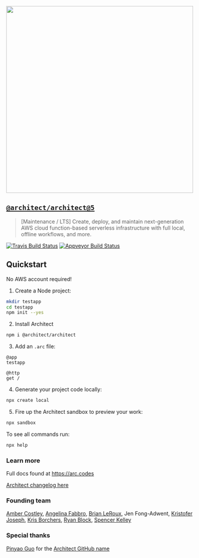 [<img src="https://s3-us-west-2.amazonaws.com/arc.codes/architect-logo-500b@2x.png" width=500>](https://www.npmjs.com/package/@architect/architect@5)

## [`@architect/architect@5`](https://www.npmjs.com/package/@architect/architect)

> [Maintenance / LTS] Create, deploy, and maintain next-generation AWS cloud function-based serverless infrastructure with full local, offline workflows, and more.

[![Travis Build Status](https://travis-ci.com/architect/architect-5.svg?branch=master)](https://travis-ci.com/architect/architect-5) [![Appveyor Build Status](https://ci.appveyor.com/api/projects/status/7q30bexnt5pdrlby/branch/master?svg=true)](https://ci.appveyor.com/project/ArchitectCI/architect-5/branch/master) <!--TODO: [![codecov](https://codecov.io/gh/architect/architect-5/branch/master/graph/badge.svg)](https://codecov.io/gh/architect/architect-5)-->


## Quickstart
No AWS account required!

1. Create a Node project:

```bash
mkdir testapp
cd testapp
npm init --yes
```

2. Install Architect

```bash
npm i @architect/architect
```

3. Add an `.arc` file:

```arc
@app
testapp

@http
get /
```

4. Generate your project code locally:

```bash
npx create local
```

5. Fire up the Architect sandbox to preview your work:

```bash
npx sandbox
```

To see all commands run:

```bash
npx help
```


### Learn more

Full docs found at https://arc.codes

[Architect changelog here](./changelog.md)


### Founding team

[Amber Costley](https://github.com/amberdawn), [Angelina Fabbro](https://github.com/afabbro), [Brian LeRoux](https://github.com/brianleroux), Jen Fong-Adwent, [Kristofer Joseph](https://github.com/kristoferjoseph), [Kris Borchers](https://github.com/kborchers), [Ryan Block](https://github.com/ryanblock), [Spencer Kelley](https://github.com/spencermountain)


### Special thanks

[Pinyao Guo](https://github.com/pug132) for the [Architect GitHub name](https://github.com/architect)
